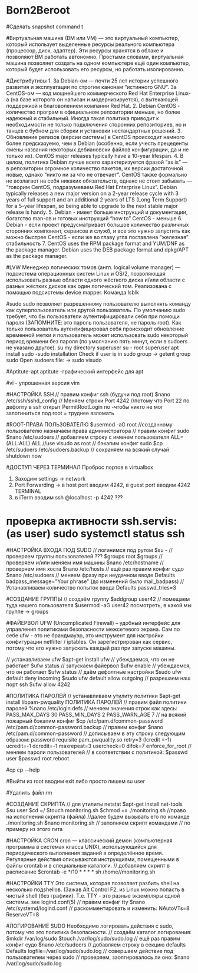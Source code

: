 # Born2Beroot

#Сделать snapshot 
command t

#Виртуальная машина (ВМ или VM) — это виртуальный компьютер, который использует выделенные ресурсы реального компьютера (процессор, диск, адаптер). 
Эти ресурсы хранятся в облаке и позволяют ВМ работать автономно. Простыми словами, виртуальная машина позволяет создать на одном компьютере ещё один компьютер, 
который будет использовать его ресурсы, но работать изолированно.

#Дистрибутивы
1.
За Debian-ом — почти 25 лет истории успешного развития и эксплуатации по строгим канонам “истинного GNU”.
За CentOS-ом — код мощнейшего коммерческого Red Hat Enterprise Linux-а (на базе которого он написан и модернизируется), с вытекающей поддержкой и благоволением 
компании Red Hat.
2.
Debian
CentOS - количество програм в официальном репозитории меньше, но более надежный и стабильный. Иногда такая политика приводит к необходимости 
не только подключения сторонних репозиториев, но и танцев с бубном для сборки и установки нестандартных решений.
3. 
Обновление релизов (версии системы) в CentOS происходит намного более предсказуемо, чем в Debian (особенно, если учесть прецеденты смены названия некоторых 
дебиановски файлов конфигурации, да и не только их).
CentOS major releases typically have a 10-year lifespan. 
4. 
В целом, политика Debian лучше всего характеризуется фразой “as is” — в репозитории огромное количество пакетов, их версии достаточной новые, однако 
“никто ни за что не отвечает”. 
CentOS также формально не возлагает на себя никаких обязательств, однако не стоит забывать — “говорим CentOS, подразумеваем Red Hat Enterprise Linux”.
Debian typically releases a new major version on a 2-year release cycle with 3 years of full support and an additional 2 years of LTS (Long Term Support) 
for a 5-year lifespan, so being able to upgrade to the next stable major release is handy.
5. 
Debian - имеет больше инструкций и документации, богатство man-ов и готовых инструкций “how to”
CentOS - меньше
6. 
Debian - если проект предусматривает большое количество различных сторонних компонент, сервисов и служб, и все это нужно запустить как можно быстрее
CentOS - если же во главу угла поставлена “железная” стабильность
7. 
CentOS uses the RPM package format and YUM/DNF as the package manager.
Debian uses the DEB package format and dpkg/APT as the package manager.

#LVW
Менеджер логических томов (англ. logical volume manager) — подсистема операционных систем Linux и OS/2, позволяющая использовать разные области одного жёсткого 
диска и/или области с разных жёстких дисков как один логический том. Реализована с помощью подсистемы device mapper.
Команда lsblk

#sudo
sudo позволяет разрешенному пользователю выполнять команду как суперпользователь или другой пользователь. По умолчанию sudo требует, что бы пользователи 
аутентифицировали себя при помощи пароля (ЗАПОМНИТЕ: это пароль пользователя, не пароль root). Как только пользователь аутентифицировал себя происходит 
обновление временной метки и пользователь может использовать sudo некоторый период времени без пароля (по умолчанию пять минут, если в sudoers не указано другое). 
su my directory superuser
su - root superuser
apt install sudo -sudo installation
Check if user is in sudo group -> getent group sudo
Open sudoers file: -> sudo visudo

#Aptitute-apt
aptitute -графический интерфейс для apt

#vi - упрощенная версия vim

#НАСТРОЙКА SSH
// правим конфиг ssh (будучи под  root)
$nano /etc/ssh/sshd_config
// Меняем строки
Port 4242 //потому что Port 22 по дефолту в ssh открыт
PermitRootLogin no -чтобы никто не мог залогиниться под  root = труднее взломать

#ROOT-ПРАВА ПОЛЬЗОВАТЕЛЮ
$usermod -aG root <user>  //созданному пользователю назначаем права администратора
// правим конфиг sudo
$nano /etc/sudoers
// добавляем строку с именем пользователя
<user>    ALL=(ALL:ALL) ALL //use visudo as root
// бэкапим конфиг sudo 
$cp /etc/sudoers /etc/sudoers.backup //  сохраняем на всякий случай
shutdown now

#ДОСТУП ЧЕРЕЗ ТЕРМИНАЛ
Проброс портов в virtualbox
1. Заходим settings -> network
2. Port Forwarding -> в host port вводим 4242, в guest port вводим 4242
TERMINAL
1. в iTerm вводим ssh <user>@localhost -p 4242 ???

# проверка активности ssh.servis: (as user) sudo systemctl status ssh

#НАСТРОЙКА ВХОДА ПОД SUDO
// логинимся под рутом
$su -
// проверяем группы пользователей ???
$groups root 
$groups <user>
// проверяем и/или меняем имя машины
$nano /etc/hostname
// проверяем имя хоста
$nano /etc/hosts
// ещё раз правим конфиг судо
$nano /etc/sudoers
// меняем фразу при неудачном вводе
Defaults  badpass_message="Your phrase" (до изменений было mail_badpass)
// Устанавливаем количество попыток ввода
Defaults        passwd_tries=3

#СОЗДАНИЕ ГРУППЫ
// создаём группу
$addgroup user42
// помещаем туда нашего пользователя
$usermod -aG user42 <user>
посмотреть, в какой мы группе -> groups

#ФАЙЕРВОЛ
UFW (Uncomplicated Firewall) –  удобный интерфейс для управления политиками безопасности межсетевого экрана. Сам по себе ufw - это не брандмауэр, это инструмент 
для настройки конфигурации netfilter / iptables. Он зарегистрирован как сервис, потому что его нужно запускать каждый раз при запуске машины.

// устанавливаем ufw
$apt-get install ufw
// убеждаемся, что он не работает
$ufw status
// запускаем файервол
$ufw enable
// убеждаемся, что он работает
$ufw status
// даём дефолтные настройки
$sudo ufw default deny incoming
$sudo ufw default allow outgoing
// разрешаем наш порт ssh
$ufw allow 4242

#ПОЛИТИКА ПАРОЛЕЙ
// устанавливаем утилиту политики
$apt-get install libpam-pwquality
ПОЛИТИКА ПАРОЛЕЙ
// правим файл политики паролей
%nano /etc/login.defs
// меняем значения строк как здесь:
PASS_MAX_DAYS 30
PASS_MIN_DAYS 2
PASS_WARN_AGE 7
// на всякий пожарный бэкапим конфиг
$cp /etc/pam.d/common-password /etc/pam.d/common-password.backup
// правим конфиг
$nano /etc/pam.d/common-password
// дописываем в эту строку следующим образом:
password    requisite         pam_pwquality.so retry=3 (lcredit =-1) ucredit=-1 dcredit=-1 maxrepeat=3 usercheck=0 difok=7 enforce_for_root
// меняем пароли пользователей
// в соответствии с политикой:
$passwd user
$passwd root
reboot

#cp
cp --help

#Выйти из root вводим exit либо просто пишем su user

#Удалить файл rm 

#СОЗДАНИЕ СКРИПТА
// для утилиты netstat
$apt-get install net-tools
$su user
$cd ~/
$touch monitoring.sh
$chmod +x ./monitoring.sh //право на исполнения скрипта (файла)
//далее будем вызывать его по команде ./monitoring.sh
$nano monitoring.sh
// заполняем скрипт командами
// по примеру из этого гита

#НАСТРОЙКА CRON
cron — классический демон (компьютерная программа в системах класса UNIX), использующийся для периодического выполнения заданий в определённое время. 
Регулярные действия описываются инструкциями, помещенными в файлы crontab и в специальные каталоги.
// добавляем скрипт в расписание 
$crontab -e
*/10 * * * *	sh /home/<user>/monitoring.sh

#НАСТРОЙКИ TTY
Это система, которая позволяет разбить shell на несколько подshellов.
(Зажав Alt Control F2, из Linux можно попасть в чистый shell (без графики). Т.е. TTY - это разные экземпляры одной системы.
see logind.conf(5)
// правим конфиг tty
$nano /etc/systemd/logind.conf
// раскомментировать и изменить:
NAutoVTs=8
ReserveVT=8

#ЛОГИРОВАНИЕ SUDO
Необходимо логировать действия с sudo, потому что это политика безопасности. 
// создаём каталог логирования:
$mkdir /var/log/sudo
$touch /var/log/sudo/sudo.log
// ещё раз правим конфиг судо
$nano /etc/sudoers
// добавляем строку в секцию defaults
Defaults        logfile=/var/log/sudo/sudo.log
// совершаем действие под пользователем через sudo
// проверяем, заолгировалось ли оно:
$nano /var/log/sudo/sudo.log
